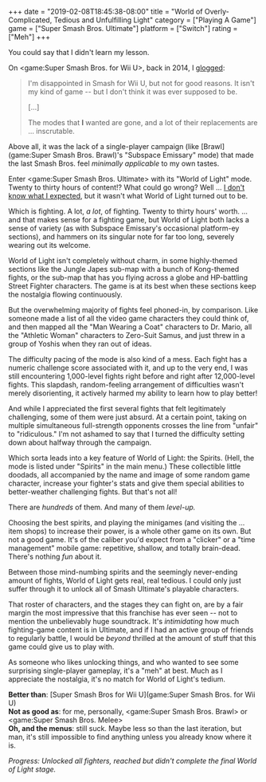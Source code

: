 +++
date = "2019-02-08T18:45:38-08:00"
title = "World of Overly-Complicated, Tedious and Unfulfilling Light"
category = ["Playing A Game"]
game = ["Super Smash Bros. Ultimate"]
platform = ["Switch"]
rating = ["Meh"]
+++

You could say that I didn't learn my lesson.

On <game:Super Smash Bros. for Wii U>, back in 2014, I [glogged](%site.BaseURL%2014/12/18/sm4sh-super-smoursh-brothers/):

> I'm disappointed in Smash for Wii U, but not for good reasons. It isn't my kind of game -- but I don't think it was ever supposed to be.
>
> [...]
>
> The modes that <b>I</b> wanted are gone, and a lot of their replacements are ... inscrutable.

Above all, it was the lack of a single-player campaign (like [Brawl](game:Super Smash Bros. Brawl)'s "Subspace Emissary" mode) that made the last Smash Bros. feel <i>minimally applicable</i> to my own tastes.

Enter <game:Super Smash Bros. Ultimate> with its "World of Light" mode.  Twenty to thirty hours of content!?  What could go wrong?  Well ... <a href="https://knowyourmeme.com/memes/i-don-t-know-what-i-expected">I don't know what I expected</a>, but it wasn't what World of Light turned out to be.

Which is fighting.  A lot, <i>a lot</i>, of fighting.  Twenty to thirty hours' worth.  ... and that makes sense for a fighting game, but World of Light both lacks a sense of variety (as with Subspace Emissary's occasional platform-ey sections), and hammers on its singular note for far too long, severely wearing out its welcome.

World of Light isn't completely without charm, in some highly-themed sections like the Jungle Japes sub-map with a bunch of Kong-themed fights, or the sub-map that has you flying across a globe and HP-battling Street Fighter characters.  The game is at its best when these sections keep the nostalgia flowing continuously.

But the overwhelming majority of fights feel phoned-in, by comparison.  Like someone made a list of all the video game characters they could think of, and then mapped all the "Man Wearing a Coat" characters to Dr. Mario, all the "Athletic Woman" characters to Zero-Suit Samus, and just threw in a group of Yoshis when they ran out of ideas.

The difficulty pacing of the mode is also kind of a mess.  Each fight has a numeric challenge score associated with it, and up to the very end, I was still encountering 1,000-level fights right before and right after 12,000-level fights.  This slapdash, random-feeling arrangement of difficulties wasn't merely disorienting, it actively harmed my ability to learn how to play better!

And while I appreciated the first several fights that felt legitimately challenging, some of them were just absurd.  At a certain point, taking on multiple simultaneous full-strength opponents crosses the line from "unfair" to "ridiculous."  I'm not ashamed to say that I turned the difficulty setting down about halfway through the campaign.

Which sorta leads into a key feature of World of Light: the Spirits.  (Hell, the mode is listed under "Spirits" in the main menu.)  These collectible little doodads, all accompanied by the name and image of some random game character, increase your fighter's stats and give them special abilities to better-weather challenging fights.  But that's not all!

There are <i>hundreds</i> of them.  And many of them <i>level-up.</i>

Choosing the best spirits, and playing the minigames (and visiting the ... item shops) to increase their power, is a whole other game on its own.  But not a good game.  It's of the caliber you'd expect from a "clicker" or a "time management" mobile game: repetitive, shallow, and totally brain-dead.  There's nothing <i>fun</i> about it.

Between those mind-numbing spirits and the seemingly never-ending amount of fights, World of Light gets real, real tedious.  I could only just suffer through it to unlock all of Smash Ultimate's playable characters.

That roster of characters, and the stages they can fight on, are by a fair margin the most impressive that this franchise has ever seen -- not to mention the unbelievably huge soundtrack.  It's <i>intimidating</i> how much fighting-game content is in Ultimate, and if I had an active group of friends to regularly battle, I would be <i>beyond</i> thrilled at the amount of stuff that this game could give us to play with.

As someone who likes unlocking things, and who wanted to see some surprising single-player gameplay, it's a "meh" at best.  Much as I appreciate the nostalgia, it's no match for World of Light's tedium.

<b>Better than</b>: [Super Smash Bros for Wii U](game:Super Smash Bros. for Wii U)  
<b>Not as good as</b>: for me, personally, <game:Super Smash Bros. Brawl> or <game:Super Smash Bros. Melee>  
<b>Oh, and the menus</b>: still suck.  Maybe less so than the last iteration, but man, it's still impossible to find anything unless you already know where it is.

<i>Progress: Unlocked all fighters, reached but didn't complete the final World of Light stage.</i>

